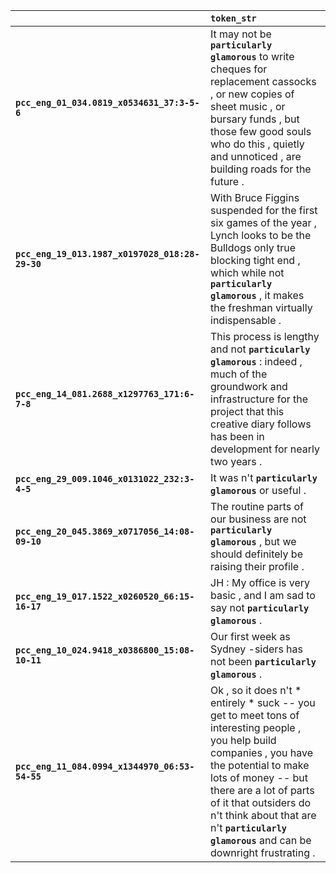|                                                 | `token_str`                                                                                                                                                                                                                                                                                                          |
|:------------------------------------------------|:---------------------------------------------------------------------------------------------------------------------------------------------------------------------------------------------------------------------------------------------------------------------------------------------------------------------|
| **`pcc_eng_01_034.0819_x0534631_37:3-5-6`**     | It may not be __``particularly glamorous``__ to write cheques for replacement cassocks , or new copies of sheet music , or bursary funds , but those few good souls who do this , quietly and unnoticed , are building roads for the future .                                                                        |
| **`pcc_eng_19_013.1987_x0197028_018:28-29-30`** | With Bruce Figgins suspended for the first six games of the year , Lynch looks to be the Bulldogs only true blocking tight end , which while not __``particularly glamorous``__ , it makes the freshman virtually indispensable .                                                                                    |
| **`pcc_eng_14_081.2688_x1297763_171:6-7-8`**    | This process is lengthy and not __``particularly glamorous``__ : indeed , much of the groundwork and infrastructure for the project that this creative diary follows has been in development for nearly two years .                                                                                                  |
| **`pcc_eng_29_009.1046_x0131022_232:3-4-5`**    | It was n't __``particularly glamorous``__ or useful .                                                                                                                                                                                                                                                                |
| **`pcc_eng_20_045.3869_x0717056_14:08-09-10`**  | The routine parts of our business are not __``particularly glamorous``__ , but we should definitely be raising their profile .                                                                                                                                                                                       |
| **`pcc_eng_19_017.1522_x0260520_66:15-16-17`**  | JH : My office is very basic , and I am sad to say not __``particularly glamorous``__ .                                                                                                                                                                                                                              |
| **`pcc_eng_10_024.9418_x0386800_15:08-10-11`**  | Our first week as Sydney -siders has not been __``particularly glamorous``__ .                                                                                                                                                                                                                                       |
| **`pcc_eng_11_084.0994_x1344970_06:53-54-55`**  | Ok , so it does n't * entirely * suck -- you get to meet tons of interesting people , you help build companies , you have the potential to make lots of money -- but there are a lot of parts of it that outsiders do n't think about that are n't __``particularly glamorous``__ and can be downright frustrating . |